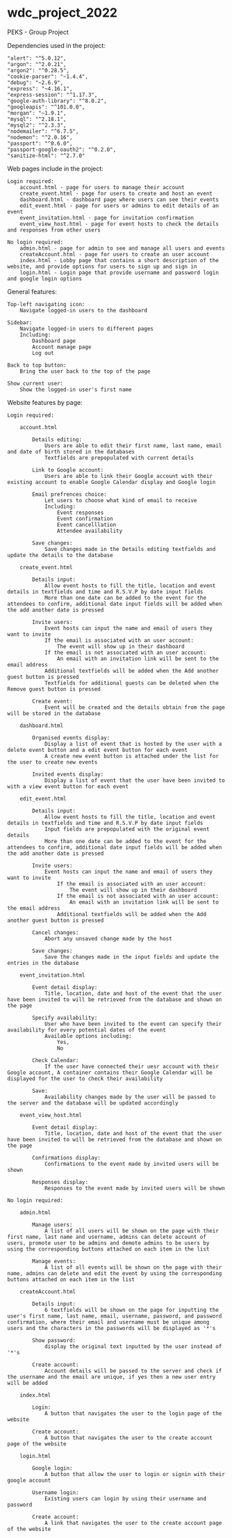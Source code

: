 # wdc_project_2022
PEKS - Group Project

Dependencies used in the project: 

    "alert": "^5.0.12",
    "argon": "^2.0.21",
    "argon2": "^0.28.5",
    "cookie-parser": "~1.4.4",
    "debug": "~2.6.9",
    "express": "~4.16.1",
    "express-session": "^1.17.3",
    "google-auth-library": "^8.0.2",
    "googleapis": "^101.0.0",
    "morgan": "~1.9.1",
    "mysql": "^2.18.1",
    "mysql2": "^2.3.3",
    "nodemailer": "^6.7.5",
    "nodemon": "^2.0.16",
    "passport": "^0.6.0",
    "passport-google-oauth2": "^0.2.0",
    "sanitize-html": "^2.7.0"

Web pages include in the project:

    Login required:
        account.html - page for users to manage their account
        create_event.html - page for users to create and host an event
        dashboard.html - dashboard page where users can see their events
        edit_event.html - page for users or admins to edit details of an event
        event_invitation.html - page for invitation confirmation
        event_view_host.html - page for event hosts to check the details and responses from other users

    No login required:
        admin.html - page for admin to see and manage all users and events
        createAccount.html - page for users to create an user account
        index.html - Lobby page that contains a short description of the website, and provide options for users to sign up and sign in
        login.html - Login page that provide username and password login and google login options

General features:

    Top-left navigating icon:
        Navigate logged-in users to the dashboard

    Sidebar:
        Navigate logged-in users to different pages
        Including:
            Dashboard page
            Account manage page
            Log out

    Back to top button:
        Bring the user back to the top of the page

    Show current user:
        Show the logged-in user's first name

Website features by page:

    Login required:

        account.html

            Details editing:
                Users are able to edit their first name, last name, email and date of birth stored in the databases
                Textfields are prepopulated with current details

            Link to Google account:
                Users are able to link their Google account with their existing account to enable Google Calendar display and Google login

            Email prefrences choice:
                Let users to choose what kind of email to receive
                Including:
                    Event responses
                    Event confirmation
                    Event cancelllation 
                    Attendee availability

            Save changes:
                Save changes made in the Details editing textfields and update the details to the database

        create_event.html

            Details input:
                Allow event hosts to fill the title, location and event details in textfields and time and R.S.V.P by date input fields
                More than one date can be added to the event for the attendees to confirm, additional date input fields will be added when the add another date is pressed

            Invite users:
                Event hosts can input the name and email of users they want to invite
                If the email is associated with an user account:
                    The event will show up in their dashboard
                If the email is not associated with an user account:
                    An email with an invitation link will be sent to the email address
                Additional textfields will be added when the Add another guest button is pressed
                Textfields for additional guests can be deleted when the Remove guest button is pressed

            Create event:
                Event will be created and the details obtain from the page will be stored in the database
            
        dashboard.html

            Organised events display:
                Display a list of event that is hosted by the user with a delete event button and a edit event button for each event
                A create new event button is attached under the list for the user to create new events

            Invited events display:
                Display a list of event that the user have been invited to with a view event button for each event

        edit_event.html

            Details input:
                Allow event hosts to fill the title, location and event details in textfields and time and R.S.V.P by date input fields
                Input fields are prepopulated with the original event details
                More than one date can be added to the event for the attendees to confirm, additional date input fields will be added when the add another date is pressed

            Invite users:
                Event hosts can input the name and email of users they want to invite
                    If the email is associated with an user account:
                        The event will show up in their dashboard
                    If the email is not associated with an user account:
                        An email with an invitation link will be sent to the email address
                    Additional textfields will be added when the Add another guest button is pressed

            Cancel changes:
                Abort any unsaved change made by the host
            
            Save changes:
                Save the changes made in the input fields and update the entries in the database

        event_invitation.html

            Event detail display:
                Title, location, date and host of the event that the user have been invited to will be retrieved from the database and shown on the page
            
            Specify availability:
                User who have been invited to the event can specify their availability for every potential dates of the event 
                Available options including:
                    Yes,
                    No
            
            Check Calendar:
                If the user have connected their uesr account with their Google account, A container contains their Google Calendar will be displayed for the user to check their availability

            Save: 
                Availability changes made by the user will be passed to the server and the database will be updated accordingly 

        event_view_host.html

            Event detail display:
                Title, location, date and host of the event that the user have been invited to will be retrieved from the database and shown on the page

            Confirmations display:
                Confirmations to the event made by invited users will be shown

            Responses display:
                Responses to the event made by invited users will be shown   

    No login required:

        admin.html

            Manage users:
                A list of all users will be shown on the page with their first name, last name and username, admins can delete account of users, promote user to be admins and demote admins to be users by using the corresponding buttons attached on each item in the list

            Manage events:
                A list of all events will be shown on the page with their name, admins can delete and edit the event by using the corresponding buttons attached on each item in the list

        createAccount.html

            Details input:
                6 textfields will be shown on the page for inputting the user's first name, last name, email, username, password, and password confirmation, where their email and username must be unique among users and the characters in the passwords will be displayed as '*'s 

            Show password:
                display the original text inputted by the user instead of '*'s

            Create account:
                Account details will be passed to the server and check if the username and the email are unique, if yes then a new user entry will be added

        index.html

            Login:
                A button that navigates the user to the login page of the website

            Create account:
                A button that navigates the user to the create account page of the website

        login.html

            Google login: 
                A button that allow the user to login or signin with their google account

            Username login:
                Existing users can login by using their username and password
            
            Create account:
                A link that navigates the user to the create account page of the website